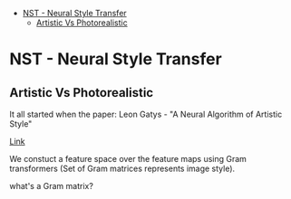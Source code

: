 <!--ts-->
   * [NST - Neural Style Transfer](#nst---neural-style-transfer)
      * [Artistic Vs Photorealistic](#artistic-vs-photorealistic)

<!-- Added by: gil_diy, at: Mon 17 Jan 2022 09:50:40 IST -->

<!--te-->

# NST - Neural Style Transfer

## Artistic Vs Photorealistic

It all started when the paper:
Leon Gatys - "A Neural Algorithm of Artistic Style"

[Link](https://arxiv.org/pdf/1508.06576.pdf)

We constuct a feature space over the feature maps using 
Gram transformers (Set of Gram matrices represents image style).

what's a Gram matrix?
